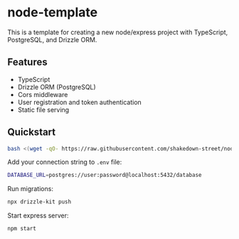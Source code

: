 # node-template

This is a template for creating a new node/express project with TypeScript, PostgreSQL, and Drizzle ORM.

## Features

- TypeScript
- Drizzle ORM (PostgreSQL)
- Cors middleware
- User registration and token authentication
- Static file serving

## Quickstart

```bash
bash <(wget -qO- https://raw.githubusercontent.com/shakedown-street/node-template/main/startproject.sh) <project_name>
```

Add your connection string to `.env` file:

```bash
DATABASE_URL=postgres://user:password@localhost:5432/database
```

Run migrations:

```bash
npx drizzle-kit push
```

Start express server:

```bash
npm start
```
